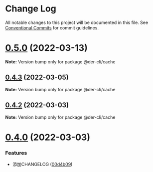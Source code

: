 # Change Log

All notable changes to this project will be documented in this file.
See [Conventional Commits](https://conventionalcommits.org) for commit guidelines.

# [0.5.0](https://github.com/der-cli/der-cli/compare/v0.4.7...v0.5.0) (2022-03-13)

**Note:** Version bump only for package @der-cli/cache





## [0.4.3](https://github.com/der-cli/der-cli/compare/v0.4.2...v0.4.3) (2022-03-05)

**Note:** Version bump only for package @der-cli/cache





## [0.4.2](https://github.com/der-cli/der-cli/compare/v0.4.1...v0.4.2) (2022-03-03)

**Note:** Version bump only for package @der-cli/cache





# [0.4.0](https://github.com/der-cli/der-cli/compare/v0.3.3...v0.4.0) (2022-03-03)


### Features

* 添加CHANGELOG ([00d4b09](https://github.com/der-cli/der-cli/commit/00d4b09d2b31334b6ac5cd0b136074b09f245699))

